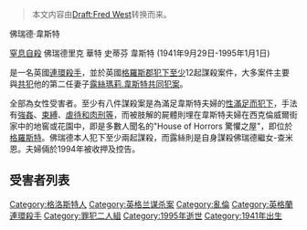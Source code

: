 > 本文内容由[Draft:Fred West](https://zh.wikipedia.org/wiki/Draft:Fred_West)转换而来。


佛瑞德·韋斯特

[窒息自殺](https://zh.wikipedia.org/wiki/窒息自殺 "wikilink") 佛瑞德里克 華特 史蒂芬 韋斯特 (1941年9月29日-1995年1月1日)

是一名英國[連環殺手](../Page/連環殺手.md "wikilink")，並於英國[格羅斯郡犯下至少](../Page/格洛斯特郡.md "wikilink")12起謀殺案件，大多案件主要與[共犯](../Page/共犯.md "wikilink")他的第二任妻子[露絲瑪莉.韋斯特共同犯案](https://zh.wikipedia.org/wiki/Rosemary_west "wikilink")。

全部為女性受害者。至少有八件謀殺案是為滿足韋斯特夫婦的[性滿足而犯下](../Page/性滿意足.md "wikilink")，手法有[強姦](../Page/强奸.md "wikilink")、[束縛](../Page/綁縛_\(BDSM\).md "wikilink")、[虐待和](../Page/酷刑.md "wikilink")[肉刑等](https://zh.wikipedia.org/wiki/肉刑 "wikilink")，而被肢解的屍體則埋在韋斯特夫婦在西克倫威爾街家中的地窖或花園中，即是多數人聞名的"House of Horrors 驚懼之屋"，即位於[格羅斯特](../Page/格洛斯特.md "wikilink")。佛瑞德本人犯下至少兩起謀殺，而露絲則是自身謀殺佛瑞德繼女-查米恩。夫婦倆於1994年被收押及控告。



## 受害者列表



[Category:格洛斯特人](https://zh.wikipedia.org/wiki/Category:格洛斯特人 "wikilink") [Category:英格兰谋杀案](https://zh.wikipedia.org/wiki/Category:英格兰谋杀案 "wikilink") [Category:亂倫](https://zh.wikipedia.org/wiki/Category:亂倫 "wikilink") [Category:英格蘭連環殺手](https://zh.wikipedia.org/wiki/Category:英格蘭連環殺手 "wikilink") [Category:罪犯二人組](https://zh.wikipedia.org/wiki/Category:罪犯二人組 "wikilink") [Category:1995年逝世](https://zh.wikipedia.org/wiki/Category:1995年逝世 "wikilink") [Category:1941年出生](https://zh.wikipedia.org/wiki/Category:1941年出生 "wikilink")
